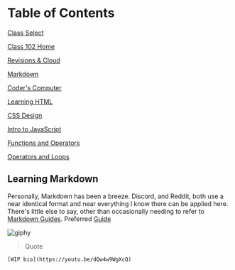 # Table of Contents

[Class Select](README.md)

[Class 102 Home](home102.md)

[Revisions & Cloud](revisionsCloud.md)

[Markdown](learningMarkdown.md)

[Coder's Computer](codersComputer.md)

[Learning HTML](learningHTML.md)

[CSS Design](webCSS.md)

[Intro to JavaScript](introJS.md)

[Functions and Operators](functionsOperators.md)

[Operators and Loops](loopsOperators.md)

## Learning Markdown

Personally, Markdown has been a breeze. Discord, and Reddit, both use a near identical format and near everything I know there can be applied here. There's little else to say, other than occasionally needing to refer to [Markdown Guides](https://www.markdownguide.org/basic-syntax/). Preferred [Guide](https://docs.github.com/en/get-started/writing-on-github/getting-started-with-writing-and-formatting-on-github/basic-writing-and-formatting-syntax)

![giphy](https://user-images.githubusercontent.com/98374255/151301558-136d3d77-b931-4a18-970c-37f7e09493fe.gif)
>Quote

`[WIP bio](https://youtu.be/dQw4w9WgXcQ)`
